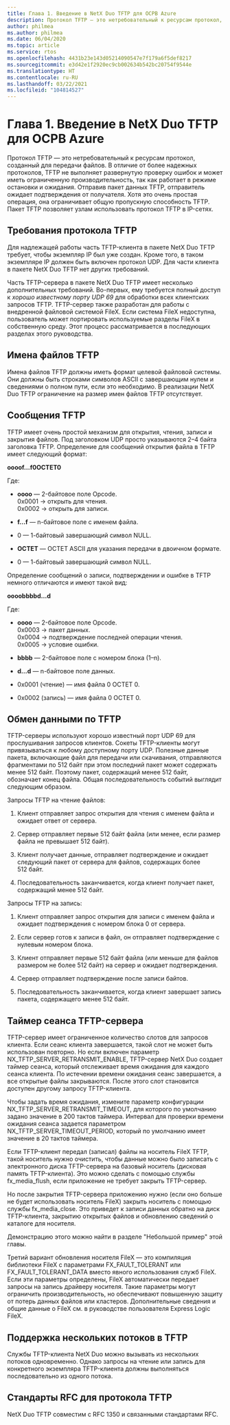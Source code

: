 ```yaml
---
title: Глава 1. Введение в NetX Duo TFTP для ОСРВ Azure
description: Протокол TFTP — это нетребовательный к ресурсам протокол, созданный для передачи файлов.
author: philmea
ms.author: philmea
ms.date: 06/04/2020
ms.topic: article
ms.service: rtos
ms.openlocfilehash: 4431b23e143d05214090547e7f179a6f5def8217
ms.sourcegitcommit: e3d42e1f2920ec9cb002634b542bc20754f9544e
ms.translationtype: HT
ms.contentlocale: ru-RU
ms.lasthandoff: 03/22/2021
ms.locfileid: "104814527"
---
```

# <a name="chapter-1---introduction-to-azure-rtos-netx-duo-tftp"></a>Глава 1. Введение в NetX Duo TFTP для ОСРВ Azure 

Протокол TFTP — это нетребовательный к ресурсам протокол, созданный для передачи файлов. В отличие от более надежных протоколов, TFTP не выполняет развернутую проверку ошибок и может иметь ограниченную производительность, так как работает в режиме остановки и ожидания. Отправив пакет данных TFTP, отправитель ожидает подтверждения от получателя. Хотя это очень простая операция, она ограничивает общую пропускную способность TFTP. Пакет TFTP позволяет узлам использовать протокол TFTP в IP-сетях.

## <a name="tftp-requirements"></a>Требования протокола TFTP

Для надлежащей работы часть TFTP-клиента в пакете NetX Duo TFTP требует, чтобы экземпляр IP был уже создан. Кроме того, в таком экземпляре IP должен быть включен протокол UDP. Для части клиента в пакете NetX Duo TFTP нет других требований.

Часть TFTP-сервера в пакете NetX Duo TFTP имеет несколько дополнительных требований. Во-первых, ему требуется полный доступ к *хорошо известному порту UDP 69* для обработки всех клиентских запросов TFTP. TFTP-сервер также разработан для работы с внедренной файловой системой FileX. Если система FileX недоступна, пользователь может портировать используемые разделы FileX в собственную среду. Этот процесс рассматривается в последующих разделах этого руководства.

## <a name="tftp-file-names"></a>Имена файлов TFTP 

Имена файлов TFTP должны иметь формат целевой файловой системы. Они должны быть строками символов ASCII с завершающим нулем и сведениями о полном пути, если это необходимо. В реализации NetX Duo TFTP ограничение на размер имен файлов TFTP отсутствует.

## <a name="tftp-messages"></a>Сообщения TFTP

TFTP имеет очень простой механизм для открытия, чтения, записи и закрытия файлов. Под заголовком UDP просто указываются 2–4 байта заголовка TFTP. Определение для сообщений открытия файла в TFTP имеет следующий формат:

**oooof…f0OCTET0**

Где:

- **oooo** — 2-байтовое поле Opcode.  
0x0001 -> открыть для чтения.  
0x0002 -> открыть для записи.

- **f…f** — n-байтовое поле с именем файла.

- 0 — 1-байтовый завершающий символ NULL.

- **OCTET** — OCTET ASCII для указания передачи в двоичном формате.

- 0 — 1-байтовый завершающий символ NULL.

Определение сообщений о записи, подтверждении и ошибке в TFTP немного отличаются и имеют такой вид:

**oooobbbbd…d**

Где:

- **oooo** — 2-байтовое поле Opcode.  
0x0003 -> пакет данных.  
0x0004 -> подтверждение последней операции чтения.  
0x0005 -> условие ошибки.  

- **bbbb** — 2-байтовое поле с номером блока (1–n).

- **d…d** — n-байтовое поле данных.


- 0x0001 (чтение) — имя файла 0 OCTET 0.

- 0x0002 (запись) — имя файла 0 OCTET 0.

## <a name="tftp-communication"></a>Обмен данными по TFTP

TFTP-серверы используют хорошо известный порт UDP 69 для прослушивания запросов клиентов. Сокеты TFTP-клиенты могут привязываться к любому доступному порту UDP. Полезные данные пакета, включающие файл для передачи или скачивания, отправляются фрагментами по 512 байт при этом последний пакет может содержать менее 512 байт. Поэтому пакет, содержащий менее 512 байт, обозначает конец файла. Общая последовательность событий выглядит следующим образом.

Запросы TFTP на чтение файлов:

1.  Клиент отправляет запрос открытия для чтения с именем файла и ожидает ответ от сервера.

2.  Сервер отправляет первые 512 байт файла (или менее, если размер файла не превышает 512 байт).

3.  Клиент получает данные, отправляет подтверждение и ожидает следующий пакет от сервера для файлов, содержащих более 512 байт.

4.  Последовательность заканчивается, когда клиент получает пакет, содержащий менее 512 байт.

Запросы TFTP на запись:

1.  Клиент отправляет запрос открытия для записи с именем файла и ожидает подтверждения с номером блока 0 от сервера.

2.  Если сервер готов к записи в файл, он отправляет подтверждение с нулевым номером блока.

3.  Клиент отправляет первые 512 байт файла (или меньше для файлов размером не более 512 байт) на сервер и ожидает подтверждения.

4.  Сервер отправляет подтверждение после записи байтов.

5.  Последовательность заканчивается, когда клиент завершает запись пакета, содержащего менее 512 байт.
 

## <a name="tftp-server-session-timer"></a>Таймер сеанса TFTP-сервера

TFTP-сервер имеет ограниченное количество слотов для запросов клиента. Если сеанс клиента завершается, такой слот не может быть использован повторно. Но если включен параметр NX_TFTP_SERVER_RETRANSMIT_ENABLE, TFTP-сервер NetX Duo создает таймер сеанса, который отслеживает время ожидания для каждого сеанса клиента. По истечении времени ожидания сеанс завершается, а все открытые файлы закрываются. После этого слот становится доступен другому запросу TFTP-клиента.

Чтобы задать время ожидания, измените параметр конфигурации NX_TFTP_SERVER_RETRANSMIT_TIMEOUT, для которого по умолчанию задано значение в 200 тактов таймера. Интервал для проверки времени ожидания сеанса задается параметром NX_TFTP_SERVER_TIMEOUT_PERIOD, который по умолчанию имеет значение в 20 тактов таймера.

Если TFTP-клиент передал (записал) файлы на носитель FileX TFTP, такой носитель нужно очистить, чтобы данные можно было записать с электронного диска TFTP-сервера на базовый носитель (дисковая память TFTP-клиента). Это можно сделать с помощью службы fx_media_flush, если приложение не требует закрыть TFTP-сервер.

Но после закрытия TFTP-сервера приложению нужно (если оно больше не будет использовать носитель FileX) закрыть носитель с помощью службы fx_media_close. Это приведет к записи данных обратно на диск TFTP-клиента, закрытию открытых файлов и обновлению сведений о каталоге для носителя.

Демонстрацию этого можно найти в разделе "Небольшой пример" этой главы.

Третий вариант обновления носителя FileX — это компиляция библиотеки FileX с параметрами FX_FAULT_TOLERANT или FX_FAULT_TOLERANT_DATA вместо явного использования служб FileX. Если эти параметры определены, FileX автоматически передает запросы на запись драйверу носителя. Такие параметры могут ограничить производительность, но обеспечивают повышенную защиту от потерь данных файлов или кластеров. Дополнительные сведения и общие данные о FileX см. в руководстве пользователя Express Logic FileX.

## <a name="tftp-multi-thread-support"></a>Поддержка нескольких потоков в TFTP

Службы TFTP-клиента NetX Duo можно вызывать из нескольких потоков одновременно. Однако запросы на чтение или запись для конкретного экземпляра TFTP-клиента должны выполняться последовательно из одного потока.

## <a name="tftp-rfcs"></a>Стандарты RFC для протокола TFTP

NetX Duo TFTP совместим с RFC 1350 и связанными стандартами RFC.

